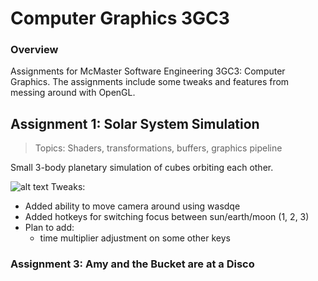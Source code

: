 # Computer Graphics 3GC3
### Overview
Assignments for McMaster Software Engineering 3GC3: Computer Graphics. The assignments include some tweaks and features from messing around with OpenGL.

## Assignment 1: Solar System Simulation
> Topics: Shaders, transformations, buffers, graphics pipeline

Small 3-body planetary simulation of cubes orbiting each other. 

![alt text]()
Tweaks:
- Added ability to move camera around using wasdqe
- Added hotkeys for switching focus between sun/earth/moon (1, 2, 3)
- Plan to add:
  - time multiplier adjustment on some other keys

### Assignment 3: Amy and the Bucket are at a Disco
